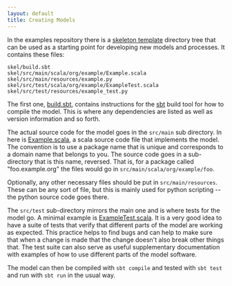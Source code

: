 ```yaml
---
layout: default
title: Creating Models
---
```


In the examples repository there is a 
[skeleton template](https://github.com/edinburgh-rbm/mois-examples/tree/master/skel)
directory tree that can be used as a starting point for developing new
models and processes. It contains these files:

~~~~~
skel/build.sbt
skel/src/main/scala/org/example/Example.scala
skel/src/main/resources/example.py
skel/src/test/scala/org/example/ExampleTest.scala
skel/src/test/resources/example_test.py
~~~~~

The first one, 
[build.sbt](https://github.com/edinburgh-rbm/mois-examples/blob/master/skel/build.sbt),
contains instructions for the 
[sbt](http://www.scala-sbt.org/) build tool for how to compile the
model. This is where any dependencies are listed as well as version
information and so forth.

The actual source code for the model goes in the `src/main` sub
directory. In here is
[Example.scala](https://github.com/edinburgh-rbm/mois-examples/blob/master/skel/src/main/scala/org/example/Example.scala),
a scala source code file that implements the
model. The convention is to use a package name that is unique and
corresponds to a domain name that belongs to you. The source code goes
in a sub-directory that is this name, reversed. That is, for a package
called "foo.example.org" the files would go in
`src/main/scala/org/example/foo`.

Optionally, any other necessary files should be put in
`src/main/resources`. These can be any sort of file, but this is
mainly used for python scripting -- the python source code goes
there.

The `src/test` sub-directory mirrors the main one and is where tests
for the model go. A minimal example is
[ExampleTest.scala](https://github.com/edinburgh-rbm/mois-examples/blob/master/skel/src/test/scala/org/example/ExampleTest.scala).
It is a very good idea to have a suite of tests that
verify that different parts of the model are working as expected. This
practice helps to find bugs and can help to make sure that when a change
is made that the change doesn't also break other things that. The test
suite can also serve as useful supplementary documentation with
examples of how to use different parts of the model software.

The model can then be compiled with `sbt compile` and tested with `sbt
test` and run with `sbt run` in the usual way.
